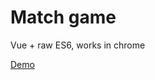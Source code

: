 # Match game
Vue + raw ES6, works in chrome

[Demo](https://rawgit.com/cztomsik/match-game/master/index.html)
